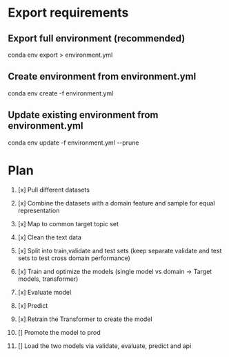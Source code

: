 # Export requirements

## Export full environment (recommended)
conda env export > environment.yml

## Create environment from environment.yml
conda env create -f environment.yml

## Update existing environment from environment.yml
conda env update -f environment.yml --prune


# Plan
1. [x] Pull different datasets 
2. [x] Combine the datasets with a domain feature and sample for equal representation
3. [x] Map to common target topic set
4. [x] Clean the text data
5. [x] Split into train,validate and test sets (keep separate validate and test sets to test cross domain performance)
6. [x] Train and optimize the models (single model vs domain -> Target models, transformer)
7. [x] Evaluate model
8. [x] Predict

1. [x] Retrain the Transformer to create the model
2. [] Promote the model to prod
3. [] Load the two models via validate, evaluate, predict and api